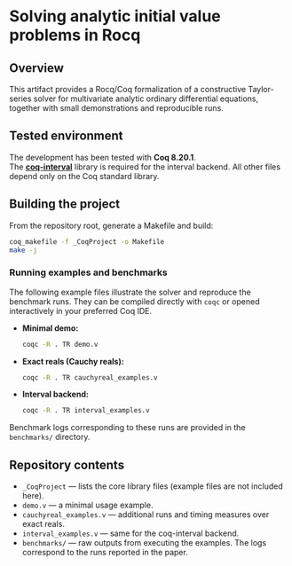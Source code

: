 # Solving analytic initial value problems in Rocq

## Overview
This artifact provides a Rocq/Coq formalization of a constructive Taylor-series solver for multivariate analytic ordinary differential equations, together with small demonstrations and reproducible runs.

## Tested environment
The development has been tested with **Coq 8.20.1**.  
The [**coq-interval**](https://github.com/coq-community/coq-interval) library is required for the interval backend.
All other files depend only on the Coq standard library.

## Building the project
From the repository root, generate a Makefile and build:
```bash
coq_makefile -f _CoqProject -o Makefile
make -j
```
### Running examples and benchmarks

The following example files illustrate the solver and reproduce the benchmark runs.
They can be compiled directly with `coqc` or opened interactively in your preferred Coq IDE.

- **Minimal demo:**

    ````bash
    coqc -R . TR demo.v
    ````

- **Exact reals (Cauchy reals):**

    ````bash
    coqc -R . TR cauchyreal_examples.v
    ````

- **Interval backend:**

    ````bash
    coqc -R . TR interval_examples.v
    ````

Benchmark logs corresponding to these runs are provided in the `benchmarks/`
directory.

## Repository contents
- `_CoqProject` — lists the core library files (example files are not included here).
- `demo.v` — a minimal usage example.
- `cauchyreal_examples.v` — additional runs and timing measures over exact reals.
- `interval_examples.v` — same for the coq-interval backend.
- `benchmarks/` — raw outputs from executing the examples. The logs correspond to the runs reported in the paper.


